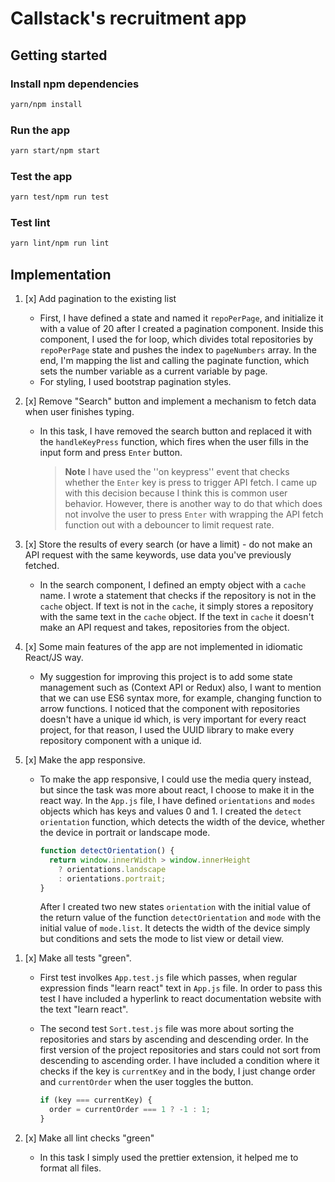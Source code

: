 # Callstack's recruitment app

## Getting started

### Install npm dependencies

```bash
yarn/npm install
```

### Run the app

```bash
yarn start/npm start
```

### Test the app

```bash
yarn test/npm run test
```

### Test lint

```bash
yarn lint/npm run lint
```

## Implementation

1. [x] Add pagination to the existing list
   - First, I have defined a state and named it `repoPerPage`, and initialize it with a value of 20 after I created a pagination component. Inside this component, I used the for loop, which divides total repositories by `repoPerPage` state and pushes the index to `pageNumbers` array.
     In the end, I'm mapping the list and calling the paginate function, which sets the number variable as a current variable by page.
   - For styling, I used bootstrap pagination styles.
1. [x] Remove "Search" button and implement a mechanism to fetch data when user finishes typing.

   - In this task, I have removed the search button and replaced it with the `handleKeyPress` function, which fires when the user fills in the input form and press `Enter` button.
     > **Note**
     > I have used the ''on keypress'' event that checks whether the `Enter` key is press to trigger API fetch. I came up with this decision because I think this is common user behavior. However, there is another way to do that which does not involve the user to press `Enter` with wrapping the API fetch function out with a debouncer to limit request rate.

1. [x] Store the results of every search (or have a limit) - do not make an API request with the same keywords, use data you've previously fetched.

   - In the search component, I defined an empty object with a `cache` name. I wrote a statement that checks if the repository is not in the `cache` object. If text is not in the `cache`, it simply stores a repository with the same text in the `cache` object.
     If the text in `cache` it doesn't make an API request and takes, repositories from the object.

1. [x] Some main features of the app are not implemented in idiomatic React/JS way.

   - My suggestion for improving this project is to add some state management such as (Context API or Redux) also, I want to mention that we can use ES6 syntax more, for example, changing function to arrow functions. I noticed that the component with repositories doesn't have a unique id which, is very important for every react project, for that reason, I used the UUID library to make every repository component with a unique id.

1. [x] Make the app responsive.

   - To make the app responsive, I could use the media query instead, but since the task was more about react, I choose to make it in the react way.
     In the `App.js` file, I have defined `orientations` and `modes` objects
     which has keys and values 0 and 1.
     I created the `detect orientation` function, which detects the width of the device, whether the device in portrait or landscape mode.

     ```javascript
     function detectOrientation() {
       return window.innerWidth > window.innerHeight
         ? orientations.landscape
         : orientations.portrait;
     }
     ```

     After I created two new states `orientation` with the initial value of the return value of the function `detectOrientation` and `mode` with the initial value of `mode.list`.
     It detects the width of the device simply but conditions and sets the mode to list view or detail view.

1) [x] Make all tests "green".

   - First test involkes `App.test.js` file which passes, when regular expression finds "learn react" text in `App.js` file.
     In order to pass this test I have included a hyperlink to react documentation website with the text "learn react".

   - The second test `Sort.test.js` file was more about sorting the repositories and stars by ascending and descending order.
     In the first version of the project repositories and stars could not sort from descending to ascending order.
     I have included a condition where it checks if the key is `currentKey` and in the body, I just change order and `currentOrder` when the user toggles the button.
     ```javascript
     if (key === currentKey) {
       order = currentOrder === 1 ? -1 : 1;
     }
     ```

1) [x] Make all lint checks "green"

   - In this task I simply used the prettier extension, it helped me to format all files.
